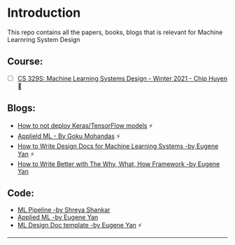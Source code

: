 # Introduction

This repo contains all the papers, books, blogs that is relevant for Machine Learnring System Design

## Course:

- [ ] [CS 329S: Machine Learning Systems Design - Winter 2021 - Chip Huyen](https://stanford-cs329s.github.io/) :rocket:

## Blogs:

- [How to not deploy Keras/TensorFlow models](https://towardsdatascience.com/how-to-not-deploy-keras-tensorflow-models-4fa60b487682) :zap:
- [Applield ML - By Goku Mohandas](https://madewithml.com/courses/applied-ml/) :zap:
- [How to Write Design Docs for Machine Learning Systems -by Eugene Yan](https://eugeneyan.com/writing/ml-design-docs/) :zap:
- [How to Write Better with The Why, What, How Framework -by Eugene Yan](https://eugeneyan.com/writing/writing-docs-why-what-how/)

## Code:

- [ML Pipeline -by Shreya Shankar ](https://github.com/shreyashankar/toy-ml-pipeline)
- [Applied ML -by Eugene Yan ](https://github.com/eugeneyan/applied-ml)
- [ML Design Doc template -by Eugene Yan](https://github.com/eugeneyan/ml-design-docs) :zap:

----

